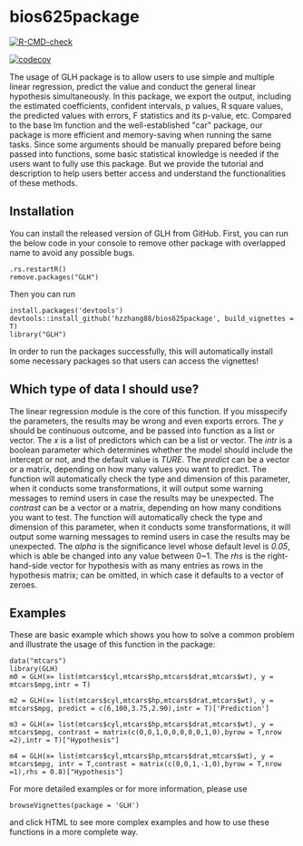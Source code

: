 # bios625package
  <!-- badges: start -->
  [![R-CMD-check](https://github.com/hzzhang88/bios625package/workflows/R-CMD-check/badge.svg)](https://github.com/hzzhang88/bios625package/actions)
  
  [![codecov](https://codecov.io/gh/hzzhang88/bios625package/branch/main/graph/badge.svg?token=8TMLI4I85X)](https://codecov.io/gh/hzzhang88/bios625package)
  <!-- badges: end -->

The usage of GLH package is to allow users to use simple and multiple linear regression, predict the value and conduct the general linear hypothesis simultaneously. In this package, we export the output, including the estimated coefficients, confident intervals, p values, R square values, the predicted values with errors, F statistics and its p-value, etc. Compared to the base lm function and the well-established "car" package, our package is more efficient and memory-saving when running the same tasks. Since some arguments should be manually prepared before being passed into functions, some basic statistical knowledge is needed if the users want to fully use this package. But we provide the tutorial and description to help users better access and understand the functionalities of these methods.

Installation
--------------------

You can install the released version of GLH from GitHub. First, you can run the below code in your console to remove other package with overlapped name to avoid any possible bugs.
```{r}
.rs.restartR()
remove.packages("GLH")
```

Then you can run
```{r}
install.packages('devtools')
devtools::install_github('hzzhang88/bios625package', build_vignettes = T)
library("GLH")
```
In order to run the packages successfully, this will automatically install some necessary packages so that users can access the vignettes!

Which type of data I should use?
----------------------------------------
The linear regression module is the core of this function. If you misspecify the parameters, the results may be wrong and even exports errors. The *y* should be continuous outcome, and be passed into function as a list or vector. The *x* is a list of predictors which can be a list or vector. The *intr* is a boolean parameter which determines whether the model should include the intercept or not, and the default value is _TURE_. The *predict* can be a vector or a matrix, depending on how many values you want to predict. The function will automatically check the type and dimension of this parameter, when it conducts some transformations, it will output some warning messages to remind users in case the results may be unexpected. The *contrast* can be a vector or a matrix, depending on how many conditions you want to test. The function will automatically check the type and dimension of this parameter, when it conducts some transformations, it will output some warning messages to remind users in case the results may be unexpected. The *alpha* is the significance level whose default level is _0.05_, which is able be changed into any value between 0~1. The *rhs* is the right-hand-side vector for hypothesis with as many entries as rows in the hypothesis matrix; can be omitted, in which case it defaults to a vector of zeroes. 

Examples
-----------------------------------------
These are basic example which shows you how to solve a common problem and illustrate the usage of this function in the package:

```{r example}
data("mtcars")
library(GLH)
m0 = GLH(x= list(mtcars$cyl,mtcars$hp,mtcars$drat,mtcars$wt), y = mtcars$mpg,intr = T)

m2 = GLH(x= list(mtcars$cyl,mtcars$hp,mtcars$drat,mtcars$wt), y = mtcars$mpg, predict = c(6,100,3.75,2.90),intr = T)['Prediction']

m3 = GLH(x= list(mtcars$cyl,mtcars$hp,mtcars$drat,mtcars$wt), y = mtcars$mpg, contrast = matrix(c(0,0,1,0,0,0,0,0,1,0),byrow = T,nrow =2),intr = T)["Hypothesis"]

m4 = GLH(x= list(mtcars$cyl,mtcars$hp,mtcars$drat,mtcars$wt), y = mtcars$mpg, intr = T,contrast = matrix(c(0,0,1,-1,0),byrow = T,nrow =1),rhs = 0.8)["Hypothesis"]
```


For more detailed examples or for more information, please use
```{r}
browseVignettes(package = 'GLH')
```
and click HTML to see more complex examples and how to use these functions in a more complete way. 
